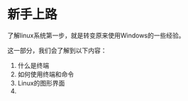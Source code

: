 # 新手上路

了解linux系统第一步，就是转变原来使用Windows的一些经验。

这一部分，我们会了解到以下内容：

1. 什么是终端
1. 如何使用终端和命令
1. Linux的图形界面
1. 